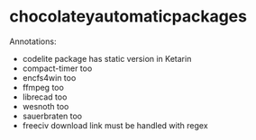 chocolateyautomaticpackages
===========================
Annotations:
* codelite package has static version in Ketarin
* compact-timer too
* encfs4win too
* ffmpeg too
* librecad too
* wesnoth too
* sauerbraten too
* freeciv download link must be handled with regex